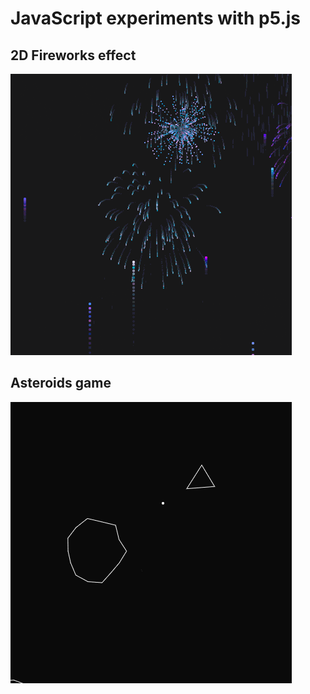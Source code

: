 # JavaScript experiments with p5.js

## 2D Fireworks effect
![alt text](gifs/JS-Fireworks_ani.gif "Fireworks!")

## Asteroids game
![alt text](gifs/JS-Asteroidsgame.gif "Asteroids")

